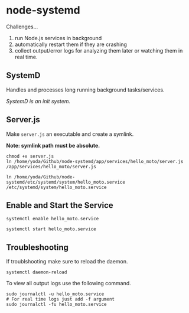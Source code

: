 # node-systemd
Challenges...

1. run Node.js services in background
2. automatically restart them if they are crashing
3. collect output/error logs for analyzing them later or watching them in real time.

## SystemD
Handles and processes long running background tasks/services.

*SystemD is an init system.*

## Server.js
Make `server.js` an executable and create a symlink.

**Note: symlink path must be absolute.**

```
chmod +x server.js
ln /home/yoda/Github/node-systemd/app/services/hello_moto/server.js /app/services/hello_moto/server.js
```

```
ln /home/yoda/Github/node-systemd/etc/systemd/system/hello_moto.service /etc/systemd/system/hello_moto.service
```

## Enable and Start the Service

```
systemctl enable hello_moto.service
```

```
systemctl start hello_moto.service
```

## Troubleshooting
If troublshooting make sure to reload the daemon.

```
systemctl daemon-reload
```

To view all output logs use the following command.

```
sudo journalctl -u hello_moto.service
# For real time logs just add -f argument
sudo journalctl -fu hello_moto.service
```

